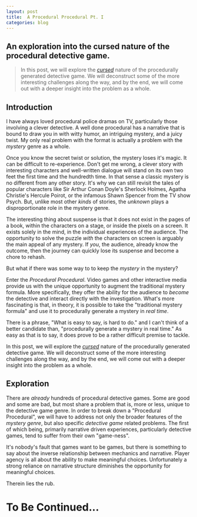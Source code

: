 ```yaml
---
layout: post
title:  A Procedural Procedural Pt. I
categories: blog
---
```


## An exploration into the cursed nature of the procedural detective game.

> In this post, we will explore the *[cursed](https://youtu.be/8uE6-vIi1rQ?t=273)* nature of the procedurally generated detective game. We will deconstruct some of the more interesting challenges along the way, and by the end, we will come out with a deeper insight into the problem as a whole.

## **Introduction**

I have always loved procedural police dramas on TV, particularly those involving a clever detective. A well done procedural has a narrative that is bound to draw you in with witty humor, an intriguing mystery, and a juicy twist. My only real problem with the format is actually a problem with the *mystery* genre as a whole.

Once you know the secret twist or solution, the mystery loses it's magic. It can be difficult to re-experience. Don't get me wrong, a clever story with interesting characters and well-written dialogue will stand on its own two feet the first time and the hundredth time. In that sense a classic mystery is no different from any other story. It's why we can still revisit the tales of popular characters like Sir Arthur Conan Doyle's Sherlock Holmes, Agatha Christie's Hercule Poirot, or the infamous Shawn Spencer from the TV show Psych. But, unlike most other *kinds* of stories, the *unknown* plays a disproportionate role in the mystery genre. 

The interesting thing about suspense is that it does not exist in the pages of a book, within the characters on a stage, or inside the pixels on a screen. It exists solely in the mind, in the individual experiences of the audience. The opportunity to solve the puzzle *with* the characters on screen is arguably the main appeal of any mystery. If *you*, the audience, already know the outcome, then the journey can quickly lose its suspense and become a chore to rehash.

But what if there was some way to to keep the *mystery* in the mystery?

Enter the *Procedural Procedural*. Video games and other interactive media provide us with the unique opportunity to augment the traditional mystery formula. More specifically, they offer the ability for the audience to *become* the detective and interact directly with the investigation. What's more fascinating is that, in theory, it is possible to take the "traditional mystery formula" and use it to procedurally generate a mystery in *real time*.

There is a phrase, "What is easy to say, is hard to do." and I can't think of a better candidate than, "procedurally generate a mystery in real time." As easy as that is to say, it does prove to be a rather difficult premise to tackle.

In this post, we will explore the *[cursed](https://youtu.be/8uE6-vIi1rQ?t=273)* nature of the procedurally generated detective game. We will deconstruct some of the more interesting challenges along the way, and 
by the end, we will come out with a deeper insight into the problem as a whole.

## **Exploration**

 There are *already* hundreds of procedural detective games. Some are good and some are bad, but most share a problem that is, more or less, unique to the detective game genre. In order to break down a "Procedural Procedural", we will have to address not only the broader features of the *mystery genre*, but also specific *detective game* related problems. The first of which being, primarily narrative driven experiences, particularly detective games, tend to suffer from their own "game-ness".

It's nobody's fault that games want to be games, but there is something to say about the inverse relationship between mechanics and narrative. Player agency is all about the ability to make meaningful choices. Unfortunately a strong reliance on narrative structure diminishes the opportunity for meaningful choices.

Therein lies the rub.

# **To Be Continued...**